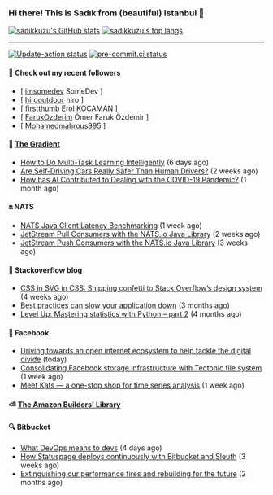 ### Hi there! This is Sadık from (beautiful) Istanbul 👋

[![sadikkuzu's GitHub stats](https://github-readme-stats.vercel.app/api?username=sadikkuzu&show_icons=true&theme=dark&hide=stars&hide_title=true)](https://github.com/sadikkuzu)
[![sadikkuzu's top langs](https://github-readme-stats.vercel.app/api/top-langs/?username=sadikkuzu&langs_count=6&layout=compact&theme=dark&hide_title=true)](https://github.com/sadikkuzu)

---

[![Update-action status](https://github.com/sadikkuzu/sadikkuzu/actions/workflows/sadikkuzu.yml/badge.svg)](https://github.com/sadikkuzu/sadikkuzu/actions/workflows/sadikkuzu.yml)
[![pre-commit.ci status](https://results.pre-commit.ci/badge/github/sadikkuzu/sadikkuzu/master.svg)](https://results.pre-commit.ci/latest/github/sadikkuzu/sadikkuzu/master)

#### 🔭 Check out my recent followers

- [ [imsomedev](https://github.com/imsomedev) SomeDev ]
- [ [hirooutdoor](https://github.com/hirooutdoor) hiro ]
- [ [firstthumb](https://github.com/firstthumb) Erol KOCAMAN ]
- [ [FarukOzderim](https://github.com/FarukOzderim) Ömer Faruk Özdemir ]
- [ [Mohamedmahrous995](https://github.com/Mohamedmahrous995)  ]


#### 🔻 [The Gradient](https://thegradient.pub)

- [How to Do Multi-Task Learning Intelligently](https://thegradient.pub/how-to-do-multi-task-learning-intelligently/) (6 days ago)
- [Are Self-Driving Cars Really Safer Than Human Drivers?](https://thegradient.pub/are-self-driving-cars-really-safer-than-human-drivers/) (2 weeks ago)
- [How has AI Contributed to Dealing with the COVID-19 Pandemic?](https://thegradient.pub/how-has-ai-contributed-to-dealing-with-the-covid-19-pandemic/) (1 month ago)


#### 🔛 NATS

- [NATS Java Client Latency Benchmarking](https://nats.io/blog/java-client-latency-benchmarking/) (1 week ago)
- [JetStream Pull Consumers with the NATS.io Java Library](https://nats.io/blog/jetstream-java-client-05-pull-subscribe/) (2 weeks ago)
- [JetStream Push Consumers with the NATS.io Java Library](https://nats.io/blog/jetstream-java-client-04-push-subscribe/) (3 weeks ago)


#### 📰 Stackoverflow blog

- [CSS in SVG in CSS: Shipping confetti to Stack Overflow’s design system](https://stackoverflow.blog/2021/05/31/shipping-confetti-to-stack-overflows-design-system/) (4 weeks ago)
- [Best practices can slow your application down](https://stackoverflow.blog/2021/03/03/best-practices-can-slow-your-application-down/) (3 months ago)
- [Level Up: Mastering statistics with Python – part 2](https://stackoverflow.blog/2021/02/23/level-up-mastering-statistics-with-python-part-2/) (4 months ago)


#### 📢 Facebook

- [Driving towards an open internet ecosystem to help tackle the digital divide](https://engineering.fb.com/2021/06/28/connectivity/digital-divide/) (today)
- [Consolidating Facebook storage infrastructure with Tectonic file system](https://engineering.fb.com/2021/06/21/data-infrastructure/tectonic-file-system/) (1 week ago)
- [Meet Kats — a one-stop shop for time series analysis](https://engineering.fb.com/2021/06/21/open-source/kats/) (1 week ago)


#### ⛅ [The Amazon Builders' Library](https://aws.amazon.com/builders-library/)


#### 🔍 Bitbucket

- [What DevOps means to devs](https://bitbucket.org/blog/devops-roundup) (4 days ago)
- [How Statuspage deploys continuously with Bitbucket and Sleuth](https://bitbucket.org/blog/how-statuspage-deploys-continuously-with-bitbucket-and-sleuth) (3 weeks ago)
- [Extinguishing our performance fires and rebuilding for the future](https://bitbucket.org/blog/extinguishing-our-performance-fires-and-rebuilding-for-the-future) (2 months ago)
